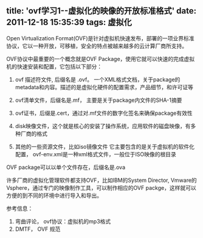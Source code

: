 title: 'ovf学习1--虚拟化的映像的开放标准格式'
date: 2011-12-18 15:35:39
tags: 虚拟化
---

Open Virtualization Format(OVF)是针对虚拟机快速发布，部署的一项业界标准协议，它以一种开放，可移植，安全的特点被越来越多的云计算厂商所支持。

OVF协议中最重要的一个概念就是OVF Package，使用它就可以快速的完成虚拟机的快速安装和配置，它包括以下部分：
1) ovf 描述符文件, 后缀名是 .ovf。 一个XML格式文档，关于package的metadata和内容。描述的是虚拟化硬件的配置需求，产品细节，和许可证等

2) ovf清单文件，后缀名是.mf， 主要是关于package内文件的SHA-1摘要

3) ovf证书，后缀是.cert，通过对.mf文件的数字化签名来确保package有效性

4) disk映像文件，这个就是核心的安装了操作系统，应用软件的磁盘映像，有多种厂商的格式

5) 其他的一些资源文件，比如iso镜像文件
    它主要包含的是关于虚拟机的软件化配置， ovf-env.xml是一种xml格式文件，一般位于ISO映像的根目录
 
OVF package可以以单个文件存在，后缀名是.ova

许多厂商的虚拟化管理软件都支持OVF，比如IBM的System Director, Vmware的Vsphere，通过专门的映像制作工具，可以制作相应的OVF packge，这样就可以方便的到不同的环境中进行导入和导出。

参考信息：

1. 弯曲评论，  ovf协议：虚拟机的mp3格式
2. DMTF， OVF 规范
